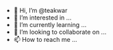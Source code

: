- 👋 Hi, I’m @teakwar
- 👀 I’m interested in ...
- 🌱 I’m currently learning ...
- 💞️ I’m looking to collaborate on ...
- 📫 How to reach me ...

<!---
teakwar/teakwar is a ✨ special ✨ repository because its `README.md` (this file) appears on your GitHub profile.
You can click the Preview link to take a look at your changes.
--->
